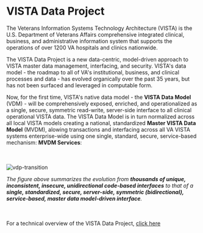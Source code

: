 
# VISTA Data Project

The Veterans Information Systems Technology Architecture (VISTA) is the U.S. Department of Veterans Affairs comprehensive integrated  clinical, business, and administrative information system that supports the operations of over 1200 VA hospitals and clinics nationwide.  

The VISTA Data Project is a new data-centric, model-driven approach to VISTA master data management, interfacing, and security.  VISTA's data model - the roadmap to all of VA's institutional, business, and clinical processes and data - has evolved organically over the past 35 years, but has not been surfaced and leveraged in computable form. 

Now, for the first time, VISTA's native data model - the __VISTA Data Model__ (VDM) - will be comprehensively exposed, enriched, and operationalized as a single, secure, symmetric read-write, server-side interface to all clinical operational VISTA data.   The VISTA Data Model is in turn normalized across all local VISTA models creating a national, standardized __Master VISTA Data Model__ (MVDM), alowing  transactions and interfacing across all VA VISTA systems enterprise-wide using one single, standard, secure, service-based mechanism: __MVDM Services__:

<br><br>
![vdp-transition](https://github.com/vistadataproject/documents/blob/master/images/vdp-transition-20170322c.png)

*The figure above summarizes the evolution from __thousands of unique, inconsistent, insecure, unidirectional code-based interfaces__ to that of a __single, standardized, secure, server-side, symmetric (bidirectional), service-based, master data model-driven interface__.*   

<br><br>
For a technical overview of the VISTA Data Project, [click here](https://github.com/vistadataproject/documents/tree/master/Background)


